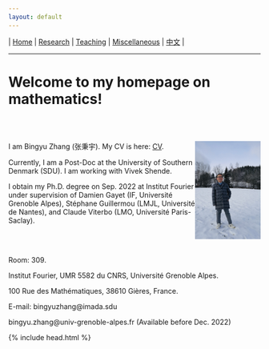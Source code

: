 ```yaml
---
layout: default
---
```




| [Home](index.md)  | [Research](research-en.md)    | [Teaching](teaching-en.md) | [Miscellaneous](miscellaneous-en.md)        | [中文](index-ch.md) |

* * *
# Welcome to my homepage on mathematics!
<br /><br />


<div style="width:100%;">
            <img src="me.jpeg" align="right"  width="26%" height="26%"/>
            <p>I am Bingyu Zhang (张秉宇).  My CV is here: <a href="Files/CV.pdf">CV</a>.</p>
            <p>Currently, I am a Post-Doc at the University of Southern Denmark (SDU). I am working with Vivek Shende.</p>
            <p>I obtain my Ph.D. degree on Sep. 2022 at Institut Fourier under supervision of Damien Gayet (IF, Université Grenoble Alpes), Stéphane Guillermou (LMJL, Université de Nantes), and Claude Viterbo (LMO, Université Paris-Saclay).</p>
            <br /><br />
            <p>Room: 309.</p>
            <p>Institut Fourier, UMR 5582 du CNRS, Université Grenoble Alpes. </p>
            <p>100 Rue des Mathématiques, 38610 Gières, France.</p>
            <p>E-mail: bingyuzhang@imada.sdu</p>
            <p>bingyu.zhang@univ-grenoble-alpes.fr (Available before Dec. 2022)</p>
</div>




{% include head.html %}




